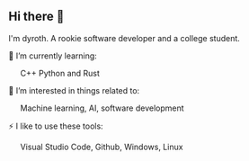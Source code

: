 ## Hi there 👋
I'm dyroth. A rookie software developer and a college student.

🌱 I’m currently learning:

   C++ Python and Rust

🎉 I’m interested in things related to:

   Machine learning, AI, software development
   
⚡ I like to use these tools:

   Visual Studio Code, Github, Windows, Linux
